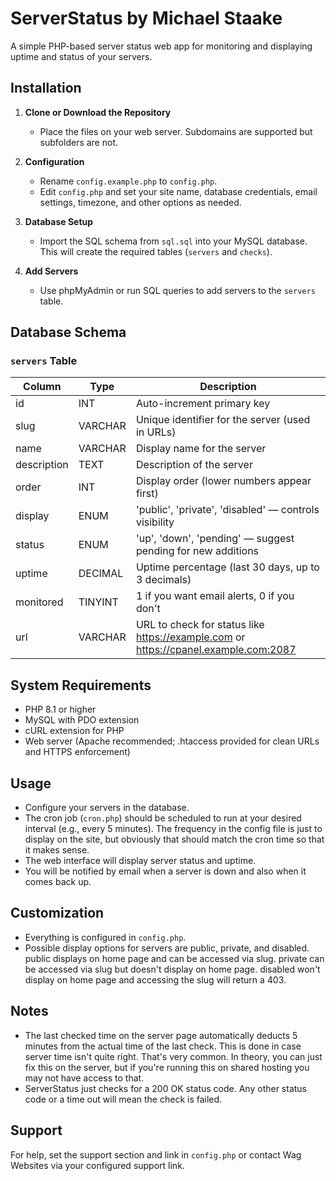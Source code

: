 # ServerStatus by Michael Staake

A simple PHP-based server status web app for monitoring and displaying uptime and status of your servers.

## Installation

1. **Clone or Download the Repository**
   - Place the files on your web server. Subdomains are supported but subfolders are not.

2. **Configuration**
   - Rename `config.example.php` to `config.php`.
   - Edit `config.php` and set your site name, database credentials, email settings, timezone, and other options as needed.

3. **Database Setup**
   - Import the SQL schema from `sql.sql` into your MySQL database. This will create the required tables (`servers` and `checks`).

4. **Add Servers**
   - Use phpMyAdmin or run SQL queries to add servers to the `servers` table.

## Database Schema

### `servers` Table
| Column      | Type      | Description                                                                                 |
|------------ |---------- |--------------------------------------------------------------------------------------------|
| id          | INT       | Auto-increment primary key                                                                  |
| slug        | VARCHAR   | Unique identifier for the server (used in URLs)                                             |
| name        | VARCHAR   | Display name for the server                                                                 |
| description | TEXT      | Description of the server                                                                   |
| order       | INT       | Display order (lower numbers appear first)                                                  |
| display     | ENUM      | 'public', 'private', 'disabled' — controls visibility                                       |
| status      | ENUM      | 'up', 'down', 'pending' — suggest pending for new additions                                 |
| uptime      | DECIMAL   | Uptime percentage (last 30 days, up to 3 decimals)                                          |
| monitored   | TINYINT   | 1 if you want email alerts, 0 if you don't                                                  |
| url         | VARCHAR   | URL to check for status like https://example.com or https://cpanel.example.com:2087         |

## System Requirements
- PHP 8.1 or higher
- MySQL with PDO extension
- cURL extension for PHP
- Web server (Apache recommended; .htaccess provided for clean URLs and HTTPS enforcement)

## Usage
- Configure your servers in the database.
- The cron job (`cron.php`) should be scheduled to run at your desired interval (e.g., every 5 minutes). The frequency in the config file is just to display on the site, but obviously that should match the cron time so that it makes sense.
- The web interface will display server status and uptime.
- You will be notified by email when a server is down and also when it comes back up.

## Customization
- Everything is configured in `config.php`.
- Possible display options for servers are public, private, and disabled. public displays on home page and can be accessed via slug. private can be accessed via slug but doesn't display on home page. disabled won't display on home page and accessing the slug will return a 403.

## Notes
- The last checked time on the server page automatically deducts 5 minutes from the actual time of the last check. This is done in case server time isn't quite right. That's very common. In theory, you can just fix this on the server, but if you're running this on shared hosting you may not have access to that.
- ServerStatus just checks for a 200 OK status code. Any other status code or a time out will mean the check is failed.

## Support
For help, set the support section and link in `config.php` or contact Wag Websites via your configured support link.
